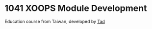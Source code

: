 # 1041 XOOPS Module Development

Education course from Taiwan, developed by [Tad](http://www.tad0616.net)
